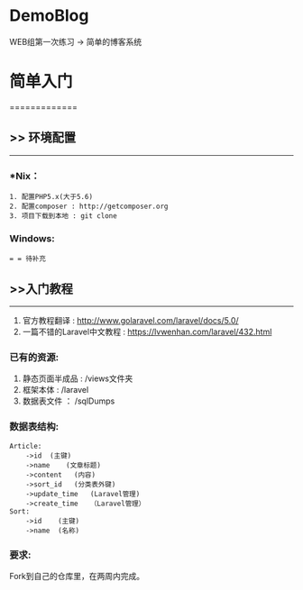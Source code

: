 # DemoBlog
WEB组第一次练习 -> 简单的博客系统


# 简单入门
=============
## >> 环境配置
-------------
### *Nix：

	1. 配置PHP5.x(大于5.6)
	2. 配置composer : http://getcomposer.org
	3. 项目下载到本地 : git clone

### Windows:
	= = 待补充
	

## >>入门教程
-------------

1. 官方教程翻译 : http://www.golaravel.com/laravel/docs/5.0/
2. 一篇不错的Laravel中文教程 : https://lvwenhan.com/laravel/432.html
	

### 已有的资源:

1. 静态页面半成品 : /views文件夹
2. 框架本体 : /laravel
3. 数据表文件 ： /sqlDumps


### 数据表结构:
	Article:
		->id  (主键)
		->name    (文章标题)
		->content 	(内容)	
		->sort_id	(分类表外键)
		->update_time	(Laravel管理)
		->create_time	（Laravel管理）
	Sort:
		->id	(主键)
		->name	(名称)
		
### 要求:

 Fork到自己的仓库里，在两周内完成。
